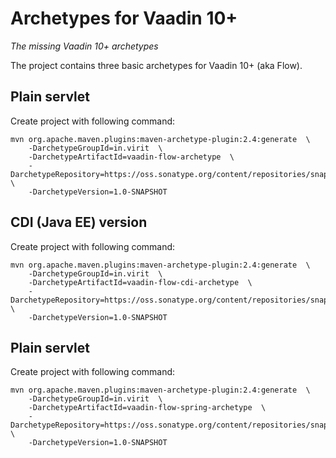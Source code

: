 # Archetypes for Vaadin 10+

*The missing Vaadin 10+ archetypes*

The project contains three basic archetypes for Vaadin 10+ (aka Flow).

## Plain servlet

Create project with following command:

```
mvn org.apache.maven.plugins:maven-archetype-plugin:2.4:generate  \
    -DarchetypeGroupId=in.virit  \
    -DarchetypeArtifactId=vaadin-flow-archetype  \
    -DarchetypeRepository=https://oss.sonatype.org/content/repositories/snapshots/  \
    -DarchetypeVersion=1.0-SNAPSHOT
```

## CDI (Java EE) version

Create project with following command:

```
mvn org.apache.maven.plugins:maven-archetype-plugin:2.4:generate  \
    -DarchetypeGroupId=in.virit  \
    -DarchetypeArtifactId=vaadin-flow-cdi-archetype  \
    -DarchetypeRepository=https://oss.sonatype.org/content/repositories/snapshots/  \
    -DarchetypeVersion=1.0-SNAPSHOT
```


## Plain servlet
    
Create project with following command:

```
mvn org.apache.maven.plugins:maven-archetype-plugin:2.4:generate  \
    -DarchetypeGroupId=in.virit  \
    -DarchetypeArtifactId=vaadin-flow-spring-archetype  \
    -DarchetypeRepository=https://oss.sonatype.org/content/repositories/snapshots/  \
    -DarchetypeVersion=1.0-SNAPSHOT
```

